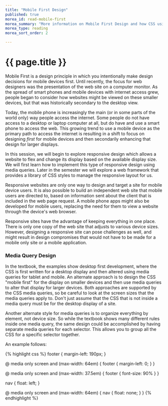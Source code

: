 ```yaml
---
title: "Mobile First Design"
published: true
morea_id: read-mobile-first
morea_summary: "More information on Mobile First Design and how CSS using media queries can be structured."
morea_type: reading
morea_sort_order: 2

---
```

# {{ page.title }}

Mobile First is a design principle in which you intentionally make design decisions for mobile devices first. Until recently, the focus for web designers was the presentation of the web site on a computer monitor. As the spread of smart phones and mobile devices with internet access grew, people began to consider how websites might be viewed on these smaller devices, but that was historically secondary to the desktop view.

Today, the mobile phone is increasingly the main (or in some parts of the world only) way people access the internet. Some people do not have access to a desktop or laptop computer at all, but do have and use a smart phone to access the web.  This growing trend to use a mobile device as the primary path to access the internet is resulting in a shift to focus on designing <em>first</em> for mobile devices and then secondarily enhancing that design for larger displays.

In this session, we will begin to explore responsive design which allows a website to flex and change its display based on the available display size. We will first learn how to implement this type of responsive design using media queries. Later in the semester we will explore a web framework that provides a library of CSS styles to manage the responsive layout for us.

Responsive websites are only one way to design and target a site for mobile device users. It is also possible to build an independent web site that mobile users are directed to, based on information sent about the client that is included in the web page request. A mobile phone apps might also be developed for mobile users, replacing the need for them to view a website through the device's web browser.

Responsive sites have the advantage of keeping everything in one place. There is only one copy of the web site that adjusts to various device sizes.  However, designing a responsive site can pose challenges as well, and might result in design compromises that would not have to be made for a mobile only site or a mobile application.

### Media Query Design
In the textbook, the examples show desktop first development, where the CSS is first written for a desktop display and then altered using media queries for tablet and mobile.  An alternate approach is to design the CSS "mobile first" for the display on smaller devices and then use media queries to alter that display for larger devices.  Both approaches are supported by the CSS media queries, so be careful to look at the screen sizes that the media queries apply to.  Don't just assume that the CSS that is not inside a media query must be for the desktop display of a site.

Another alternate style for media queries is to organize everything by element, not device size.  So while the textbook shows many different rules inside one media query, the same design could be accomplished by having separate media queries for each selector.  This allows you to group all the CSS for a specific selector together.  

An example follows:

{% highlight css %}
footer { margin-left: 190px; }

@ media only screen and (max-width: 64em) {
   footer { margin-left: 0; }
}

@ media only screen and (max-width: 37.5em) {
   footer { font-size: 90% }
}

nav {
  float: left;
}

@ media only screen and (max-width: 64em) {
  nav {
    float: none;
  }
}
{% endhighlight %}
